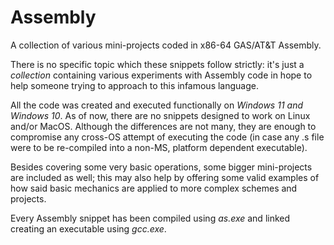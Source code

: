 # Assembly
A collection of various mini-projects coded in x86-64 GAS/AT&T Assembly.

There is no specific topic which these snippets follow strictly: it's just a _collection_ containing various experiments with Assembly code in hope to help someone trying to approach to this infamous language. 

All the code was created and executed functionally on _Windows 11 and Windows 10_. As of now, there are no snippets designed to work on Linux and/or MacOS. Although the differences are not many, they are enough to compromise any cross-OS attempt of executing the code (in case any .s file were to be re-compiled into a non-MS, platform dependent executable).

Besides covering some very basic operations, some bigger mini-projects are included as well; this may also help by offering some valid examples of how said basic mechanics are applied to more complex schemes and projects.

Every Assembly snippet has been compiled using _as.exe_ and linked creating an executable using _gcc.exe_.
